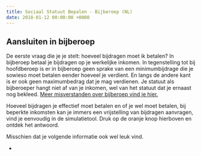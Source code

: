```yaml
---
title: Sociaal Statuut Bepalen - Bijberoep (NL)
date: 2018-01-12 00:00:00 +0000
---
```

## Aansluiten in bijberoep

De eerste vraag die je je stelt: hoeveel bijdragen moet ik betalen? In bijberoep betaal je bijdragen op je werkelijke inkomen. In tegenstelling tot bij hoofdberoep is er in bijberoep geen sprake van een minimumbijdrage die je sowieso moet betalen eender hoeveel je verdient. En langs de andere kant is er ook geen maximumbedrag dat je mag verdienen. Je statuut als bijberoeper hangt niet af van je inkomen, wel van het statuut dat je ernaast nog bekleed. [Meer misverstanden over bijberoep vind je hier.](https://www.xerius.be/blog/veelgestelde-vragen-over-bijberoep-7-misverstanden-opgeklaard)

Hoeveel bijdragen je effectief moet betalen en of je wel moet betalen, bij beperkte inkomsten  kan je immers een vrijstelling van bijdragen aanvragen, vind je eenvoudig in de simulatietool. Druk op de oranje knop hierboven en ontdek het antwoord.

Misschien dat je volgende informatie ook wel leuk vind.

*  